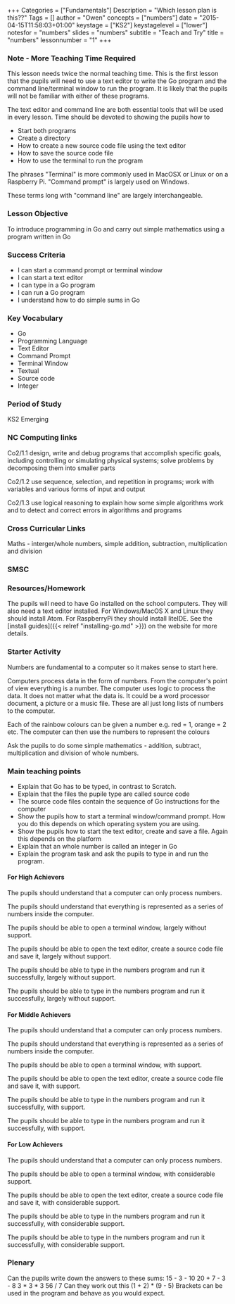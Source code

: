 +++
Categories = ["Fundamentals"]
Description = "Which lesson plan is this??"
Tags = []
author = "Owen"
concepts = ["numbers"]
date = "2015-04-15T11:58:03+01:00"
keystage = ["KS2"]
keystagelevel = ["lower"]
notesfor = "numbers"
slides = "numbers"
subtitle = "Teach and Try"
title = "numbers"
lessonnumber = "1"
+++
### Note - More Teaching Time Required

This lesson needs twice the normal teaching time. This is the first lesson
that the pupils will need to use a text editor to write the Go program
and the command line/terminal window to run the program. It is likely that
the pupils will not be familiar with either of these programs.

The text editor and command line are both essential tools that will be used
in every lesson. Time should be devoted to showing the pupils how to

* Start both programs
* Create a directory
* How to create a new source code file using the text editor
* How to save the source code file
* How to use the terminal to run the program

The phrases "Terminal" is more commonly used in MacOSX or Linux or on a
Raspberry Pi. "Command prompt" is largely used on Windows.

These terms long with "command line" are largely interchangeable.

### Lesson Objective

To introduce programming in Go and carry out simple mathematics using a
program written in Go

### Success Criteria

* I can start a command prompt or terminal window
* I can start a text editor
* I can type in a Go program
* I can run a Go program
* I understand how to do simple sums in Go

### Key Vocabulary

* Go
* Programming Language
* Text Editor
* Command Prompt
* Terminal Window
* Textual
* Source code
* Integer

### Period of Study

KS2 Emerging

### NC Computing links

Co2/1.1    design, write and debug programs that accomplish specific goals,
including controlling or simulating physical systems; solve problems by
decomposing them into smaller parts

Co2/1.2    use sequence, selection, and repetition in programs; work with
variables and various forms of input and output

Co2/1.3    use logical reasoning to explain how some simple algorithms work and
to detect and correct errors in algorithms and programs

### Cross Curricular Links

Maths - interger/whole numbers, simple addition, subtraction, multiplication
and division

### SMSC


### Resources/Homework

The pupils will need to have Go installed on the school computers. They will
also need a text editor installed. For Windows/MacOS X and Linux they should
install Atom. For RaspberryPi they should install liteIDE. See the
[install guides]({{< relref "installing-go.md" >}}) on the website for more
details.

### Starter Activity

Numbers are fundamental to a computer so it makes sense to start here.

Computers process data in the form of numbers. From the computer's
point of view everything is a number. The computer uses logic to process
the data. It does not matter what the data is. It could be a word processor
document, a picture or a music file. These are all just long lists of numbers
to the computer.

Each of the rainbow colours can be given a number e.g. red = 1, orange = 2 etc.
The computer can then use the numbers to represent the colours

Ask the pupils to do some simple mathematics - addition, subtract,
multiplication and division of whole numbers.

### Main teaching points

* Explain that Go has to be typed, in contrast to Scratch.
* Explain that the files the pupile type are called source code
* The source code files contain the sequence of Go instructions
for the computer
* Show the pupils how to start a terminal window/command prompt. How you
do this depends on which operating system you are using.
* Show the pupils how to start the text editor, create and save a file. Again this depends on the platform
* Explain that an whole number is called an integer in Go
* Explain the program task and ask the pupils to type in and run the program.


#### For High Achievers
The pupils should understand that a computer can only process numbers.

The pupils should understand that everything is represented as a series of
numbers inside the computer.

The pupils should be able to open a terminal window, largely without support.

The pupils should be able to open the text editor, create a source code file
and save it, largely without support.

The pupils should be able to type in the numbers program and run it
successfully, largely without support.

The pupils should be able to type in the numbers program and run it
successfully, largely without support.

#### For Middle Achievers
The pupils should understand that a computer can only process numbers.

The pupils should understand that everything is represented as a series of
numbers inside the computer.

The pupils should be able to open a terminal window, with support.

The pupils should be able to open the text editor, create a source code file
and save it, with support.

The pupils should be able to type in the numbers program and run it
successfully, with support.

The pupils should be able to type in the numbers program and run it
successfully, with support.

#### For Low Achievers
The pupils should understand that a computer can only process numbers.

The pupils should be able to open a terminal window, with considerable support.

The pupils should be able to open the text editor, create a source code file
and save it, with considerable support.

The pupils should be able to type in the numbers program and run it
successfully, with considerable support.

The pupils should be able to type in the numbers program and run it
successfully, with considerable support.

### Plenary
Can the pupils write down the answers to these sums:
15 - 3 - 10
20 + 7 - 3 - 8
3 * 3 * 3
56 / 7
Can they work out this
(1 + 2) * (9 - 5)
Brackets can be used in the program and behave as you would expect.
